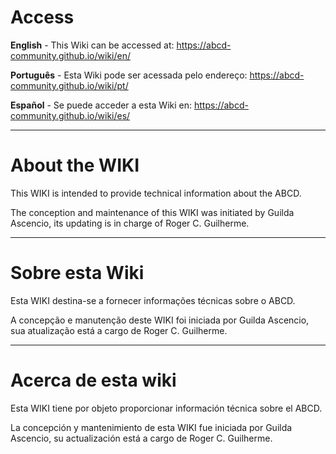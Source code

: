 # Access

**English** - This Wiki can be accessed at: https://abcd-community.github.io/wiki/en/

**Português** - Esta Wiki pode ser acessada pelo endereço: https://abcd-community.github.io/wiki/pt/

**Español** - Se puede acceder a esta Wiki en: https://abcd-community.github.io/wiki/es/

---

# About the WIKI

This WIKI is intended to provide technical information about the ABCD.

The conception and maintenance of this WIKI was initiated by Guilda Ascencio, its updating is in charge of Roger C. Guilherme.

---


# Sobre esta Wiki

Esta WIKI destina-se a fornecer informações técnicas sobre o ABCD.

A concepção e manutenção deste WIKI foi iniciada por Guilda Ascencio, sua atualização está a cargo de Roger C. Guilherme.

---

# Acerca de esta wiki

Esta WIKI tiene por objeto proporcionar información técnica sobre el ABCD.

La concepción y mantenimiento de esta WIKI fue iniciada por Guilda Ascencio, su actualización está a cargo de Roger C. Guilherme.
